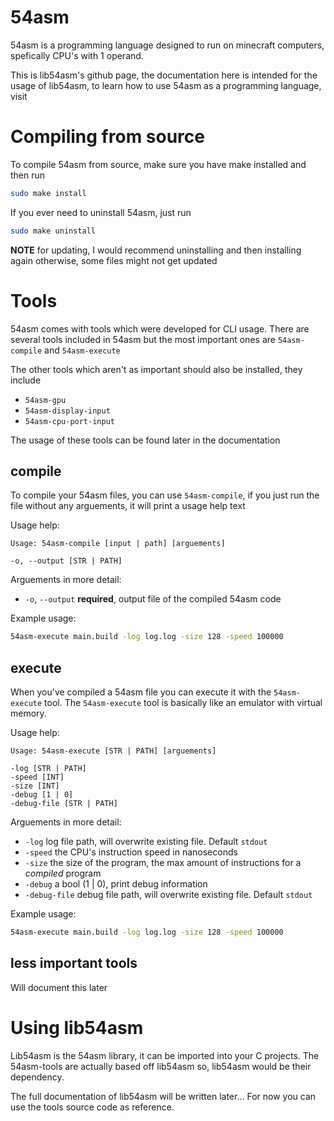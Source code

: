 # 54asm

54asm is a programming language designed to run on minecraft computers, spefically CPU's with 1 operand.

This is lib54asm's github page, the documentation here is intended for the usage of lib54asm, to learn how to use 54asm as a programming language, visit <placeholder>

# Compiling from source

To compile 54asm from source, make sure you have make installed and then run

```sh
sudo make install
```

If you ever need to uninstall 54asm, just run

```sh
sudo make uninstall
```

**NOTE** for updating, I would recommend uninstalling and then installing again otherwise, some files might not get updated

# Tools

54asm comes with tools which were developed for CLI usage. There are several tools included in 54asm but the most important ones are `54asm-compile` and `54asm-execute`

The other tools which aren't as important should also be installed, they include

- `54asm-gpu`
- `54asm-display-input`
- `54asm-cpu-port-input`

The usage of these tools can be found later in the documentation

## compile

To compile your 54asm files, you can use `54asm-compile`, if you just run the file without any arguements, it will print a usage help text

Usage help:

```
Usage: 54asm-compile [input | path] [arguements]

-o, --output [STR | PATH]
```

Arguements in more detail:

- `-o`, `--output` **required**, output file of the compiled 54asm code

Example usage:

```sh
54asm-execute main.build -log log.log -size 128 -speed 100000
```

## execute

When you've compiled a 54asm file you can execute it with the `54asm-execute` tool. The `54asm-execute` tool is basically like an emulator with virtual memory.

Usage help:

```
Usage: 54asm-execute [STR | PATH] [arguements]

-log [STR | PATH]
-speed [INT]
-size [INT]
-debug [1 | 0]
-debug-file [STR | PATH]
```

Arguements in more detail:

- `-log` log file path, will overwrite existing file. Default `stdout`
- `-speed` the CPU's instruction speed in nanoseconds
- `-size` the size of the program, the max amount of instructions for a *compiled* program
- `-debug` a bool (1 | 0), print debug information
- `-debug-file` debug file path, will overwrite existing file. Default `stdout`

Example usage:

```sh
54asm-execute main.build -log log.log -size 128 -speed 100000
```

## less important tools

Will document this later

# Using lib54asm

Lib54asm is the 54asm library, it can be imported into your C projects. The 54asm-tools are actually based off lib54asm so, lib54asm would be their dependency.

The full documentation of lib54asm will be written later... For now you can use the tools source code as reference.